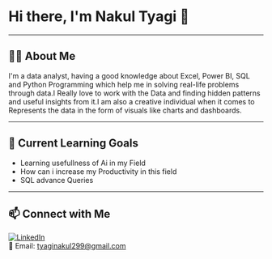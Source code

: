 # Hi there, I'm Nakul Tyagi 👋


---

## 🙋‍♂️ About Me

I'm a data analyst, having a good knowledge about  Excel, Power BI, SQL and Python Programming which help me in solving real-life problems through data.I Really love to work with the Data and finding hidden patterns and useful insights from it.I am also a creative individual when it comes to Represents the data in the form of visuals like charts and dashboards.


---

## 📌 Current Learning Goals
- Learning usefullness of Ai in my Field
- How can i increase my Productivity in this field 
- SQL advance Queries

---

## 📫 Connect with Me

[![LinkedIn](https://img.shields.io/badge/LinkedIn-blue?logo=linkedin&logoColor=white)](https://www.linkedin.com/in/nakul-tyagi-77563926a)  
📧 Email: [tyaginakul299@gmail.com](mailto:tyaginakul299@gmail.com)

